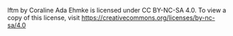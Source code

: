 lftm by Coraline Ada Ehmke is licensed under CC BY-NC-SA 4.0. To view a copy of this license, visit https://creativecommons.org/licenses/by-nc-sa/4.0